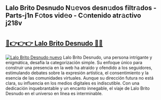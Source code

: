 ## Lalo Brito Desnudo N𝚞𝚎vos desn𝚞dos filtr𝚊dos - Parts-j1n F𝚘tos vid𝚎o - C𝚘ntenido atr𝚊ctivo j218v

# <h2><a href="http://mb9c1n8.tromn.icu/?c=Lalo+Brito+Desnudo">🔗👉👉👉 Lalo Brito Desnudo 🔗🔗</a></h2>

[![Lalo Brito Desnudo nuevo](https://i.imgur.com/pEAQMta.gif)](http://mb9c1n8.tromn.icu/?c=Lalo+Brito+Desnudo)
Lalo Brito Desnudo, una persona intrigante y enigmática, desafía la categorización simple. Su enfoque único para construir una presencia en la web ha atraído y ofendido a los seguidores, estimulando debates sobre la expresión artística, el consentimiento y la esencia de las comunidades virtuales. Aunque su dirección futura no está clara, su influencia en los medios digitales es indiscutible. Con una dedicación inquebrantable y un encanto innegable, el viaje de Lalo Brito Desnudo en el universo en línea es interminable.
